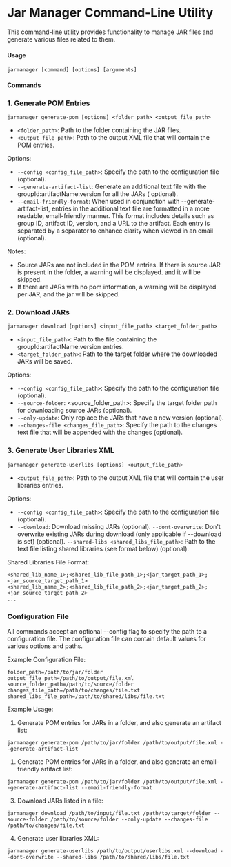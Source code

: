 # Jar Manager Command-Line Utility

This command-line utility provides functionality to manage JAR files and generate various files related to them.

#### Usage

```shell
jarmanager [command] [options] [arguments]
```

#### Commands

### 1. Generate POM Entries

```shell
jarmanager generate-pom [options] <folder_path> <output_file_path>
```

* `<folder_path>`: Path to the folder containing the JAR files.
* `<output_file_path>`: Path to the output XML file that will contain the POM entries.

Options:

* `--config <config_file_path>`: Specify the path to the configuration file (optional).
* `--generate-artifact-list`: Generate an additional text file with the groupId:artifactName:version for all the JARs (
  optional).
* `--email-friendly-format`: When used in conjunction with --generate-artifact-list, entries in the additional text file
  are formatted in a more readable, email-friendly manner. This format includes details such as group ID, artifact ID,
  version, and a URL to the artifact. Each entry is separated by a separator to enhance clarity when viewed
  in an email (optional).

Notes:

* Source JARs are not included in the POM entries. If there is source JAR is present in the folder, a warning will be
  displayed. and it will be skipped.
* If there are JARs with no pom information, a warning will be displayed per JAR, and the jar will be skipped.

### 2. Download JARs

```shell
jarmanager download [options] <input_file_path> <target_folder_path>
```

* `<input_file_path>`: Path to the file containing the groupId:artifactName:version entries.
* `<target_folder_path>`: Path to the target folder where the downloaded JARs will be saved.

Options:

* `--config <config_file_path>`: Specify the path to the configuration file (optional).
* `--source-folder`: <source_folder_path>: Specify the target folder path for downloading source JARs (optional).
* `--only-update`: Only replace the JARs that have a new version (optional).
* `--changes-file <changes_file_path>`: Specify the path to the changes text file that will be appended with the changes
  (optional).

### 3. Generate User Libraries XML

```shell
jarmanager generate-userlibs [options] <output_file_path>
```

* `<output_file_path>`: Path to the output XML file that will contain the user libraries entries.

Options:

* `--config <config_file_path>`: Specify the path to the configuration file (optional).
* `--download`: Download missing JARs (optional).
  `--dont-overwrite`: Don't overwrite existing JARs during download (only applicable if --download is set) (optional).
  `--shared-libs <shared_libs_file_path>`: Path to the text file listing shared libraries (see format below) (optional).

Shared Libraries File Format:

```text 
<shared_lib_name_1>;<shared_lib_file_path_1>;<jar_target_path_1>;<jar_source_target_path_1>
<shared_lib_name_2>;<shared_lib_file_path_2>;<jar_target_path_2>;<jar_source_target_path_2>
...
```

### Configuration File

All commands accept an optional --config flag to specify the path to a configuration file. The configuration file can
contain default values for various options and paths.

Example Configuration File:

```properties
folder_path=/path/to/jar/folder
output_file_path=/path/to/output/file.xml
source_folder_path=/path/to/source/folder
changes_file_path=/path/to/changes/file.txt
shared_libs_file_path=/path/to/shared/libs/file.txt
```

Example Usage:

1. Generate POM entries for JARs in a folder, and also generate an artifact list:

```shell
jarmanager generate-pom /path/to/jar/folder /path/to/output/file.xml --generate-artifact-list
```

1. Generate POM entries for JARs in a folder, and also generate an email-friendly artifact list:

```shell
jarmanager generate-pom /path/to/jar/folder /path/to/output/file.xml --generate-artifact-list --email-friendly-format
```

3. Download JARs listed in a file:

```shell
jarmanager download /path/to/input/file.txt /path/to/target/folder --source-folder /path/to/source/folder --only-update --changes-file /path/to/changes/file.txt
```

4. Generate user libraries XML:

```shell
jarmanager generate-userlibs /path/to/output/userlibs.xml --download --dont-overwrite --shared-libs /path/to/shared/libs/file.txt
```
